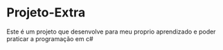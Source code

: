 # Projeto-Extra

Este é um projeto que desenvolve para meu proprio aprendizado e poder praticar a programação em c#
